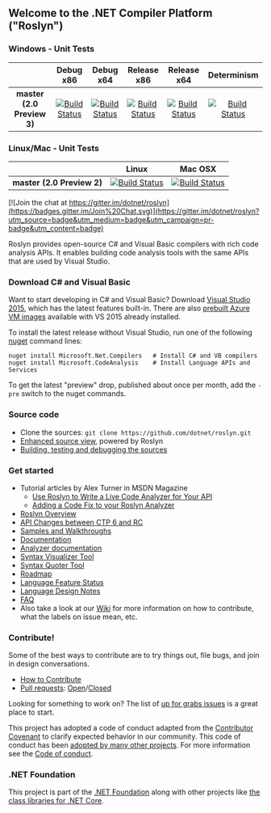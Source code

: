## Welcome to the .NET Compiler Platform ("Roslyn")

[//]: # (Begin current test results)

### Windows - Unit Tests
||Debug x86|Debug x64|Release x86|Release x64|Determinism|
|:--:|:--:|:--:|:--:|:--:|:--:|
|**master (2.0 Preview 3)**|[![Build Status](http://dotnet-ci.cloudapp.net/job/dotnet_roslyn/job/master/job/windows_debug_unit32/badge/icon)](http://dotnet-ci.cloudapp.net/job/dotnet_roslyn/job/master/job/windows_debug_unit32/)|[![Build Status](http://dotnet-ci.cloudapp.net/job/dotnet_roslyn/job/master/job/windows_debug_unit64/badge/icon)](http://dotnet-ci.cloudapp.net/job/dotnet_roslyn/job/master/job/windows_debug_unit64/)|[![Build Status](http://dotnet-ci.cloudapp.net/job/dotnet_roslyn/job/master/job/windows_release_unit32/badge/icon)](http://dotnet-ci.cloudapp.net/job/dotnet_roslyn/job/master/job/windows_release_unit32/)|[![Build Status](http://dotnet-ci.cloudapp.net/job/dotnet_roslyn/job/master/job/windows_release_unit64/badge/icon)](http://dotnet-ci.cloudapp.net/job/dotnet_roslyn/job/master/job/windows_release_unit64/)|[![Build Status](http://dotnet-ci.cloudapp.net/job/dotnet_roslyn/job/master/job/windows_determinism/badge/icon)](http://dotnet-ci.cloudapp.net/job/dotnet_roslyn/job/master/job/windows_determinism/)|

### Linux/Mac - Unit Tests
||Linux|Mac OSX|
|:--:|:--:|:--:|
|**master (2.0 Preview 2)**|[![Build Status](http://dotnet-ci.cloudapp.net/job/dotnet_roslyn/job/master/job/linux_debug/badge/icon)](http://dotnet-ci.cloudapp.net/job/dotnet_roslyn/job/master/job/linux_debug/)|[![Build Status](http://dotnet-ci.cloudapp.net/job/dotnet_roslyn/job/master/job/mac_debug/badge/icon)](http://dotnet-ci.cloudapp.net/job/dotnet_roslyn/job/master/job/mac_debug/)|

[//]: # (End current test results)

[![Join the chat at https://gitter.im/dotnet/roslyn](https://badges.gitter.im/Join%20Chat.svg)](https://gitter.im/dotnet/roslyn?utm_source=badge&utm_medium=badge&utm_campaign=pr-badge&utm_content=badge)


Roslyn provides open-source C# and Visual Basic compilers with rich code analysis APIs.  It enables building code analysis tools with the same APIs that are used by Visual Studio.

### Download C# and Visual Basic

Want to start developing in C# and Visual Basic? Download [Visual Studio 2015](https://www.visualstudio.com/en-us/downloads/visual-studio-2015-downloads-vs.aspx), 
which has the latest features built-in. There are also [prebuilt Azure VM images](https://azure.microsoft.com/en-us/marketplace/virtual-machines/all/?term=Visual+Studio+2015) available with VS 2015 already installed.

To install the latest release without Visual Studio, run one of the following [nuget](https://dist.nuget.org/index.html) command lines:

```
nuget install Microsoft.Net.Compilers   # Install C# and VB compilers
nuget install Microsoft.CodeAnalysis    # Install Language APIs and Services
```

To get the latest "preview" drop, published about once per month, add the `-pre` switch to the nuget commands.

### Source code

* Clone the sources: `git clone https://github.com/dotnet/roslyn.git`
* [Enhanced source view](http://source.roslyn.io/), powered by Roslyn 
* [Building, testing and debugging the sources](https://github.com/dotnet/roslyn/wiki/Building%20Testing%20and%20Debugging)

### Get started

* Tutorial articles by Alex Turner in MSDN Magazine
  - [Use Roslyn to Write a Live Code Analyzer for Your API](https://msdn.microsoft.com/en-us/magazine/dn879356)
  - [Adding a Code Fix to your Roslyn Analyzer](https://msdn.microsoft.com/en-us/magazine/dn904670.aspx)
* [Roslyn Overview](https://github.com/dotnet/roslyn/wiki/Roslyn%20Overview) 
* [API Changes between CTP 6 and RC](https://github.com/dotnet/roslyn/wiki/VS-2015-RC-API-Changes)
* [Samples and Walkthroughs](https://github.com/dotnet/roslyn/wiki/Samples-and-Walkthroughs)
* [Documentation](https://github.com/dotnet/roslyn/tree/master/docs)
* [Analyzer documentation](https://github.com/dotnet/roslyn/tree/master/docs/analyzers)
* [Syntax Visualizer Tool](https://github.com/dotnet/roslyn/wiki/Syntax%20Visualizer)
* [Syntax Quoter Tool](http://roslynquoter.azurewebsites.net)
* [Roadmap](https://github.com/dotnet/roslyn/wiki/Roadmap) 
* [Language Feature Status](https://github.com/dotnet/roslyn/wiki/Languages-features-in-C%23-6-and-VB-14)
* [Language Design Notes](https://github.com/dotnet/roslyn/issues?q=label%3A%22Design+Notes%22+)
* [FAQ](https://github.com/dotnet/roslyn/wiki/FAQ)
* Also take a look at our [Wiki](https://github.com/dotnet/roslyn/wiki) for more information on how to contribute, what the labels on issue mean, etc.

### Contribute!

Some of the best ways to contribute are to try things out, file bugs, and join in design conversations. 

* [How to Contribute](https://github.com/dotnet/roslyn/wiki/Contributing-Code)
* [Pull requests](https://github.com/dotnet/roslyn/pulls): [Open](https://github.com/dotnet/roslyn/pulls?q=is%3Aopen+is%3Apr)/[Closed](https://github.com/dotnet/roslyn/pulls?q=is%3Apr+is%3Aclosed)

Looking for something to work on? The list of [up for grabs issues](https://github.com/dotnet/roslyn/issues?q=is%3Aopen+is%3Aissue+label%3A%22Up+for+Grabs%22) is a great place to start.

This project has adopted a code of conduct adapted from the [Contributor Covenant](http://contributor-covenant.org/) to clarify expected behavior in our community. This code of conduct has been [adopted by many other projects](http://contributor-covenant.org/adopters/). For more information see the [Code of conduct](http://www.dotnetfoundation.org/code-of-conduct).


### .NET Foundation

This project is part of the [.NET Foundation](http://www.dotnetfoundation.org/projects) along with other
projects like [the class libraries for .NET Core](https://github.com/dotnet/corefx/). 
